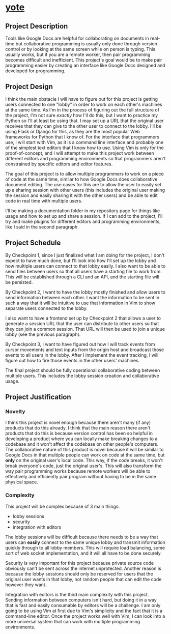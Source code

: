 # [yote](https://github.com/ides15/yote)

## Project Description
Tools like Google Docs are helpful for collaborating on documents in real-time but collaborative programming is usually only done through version control or by looking at the same screen while on person is typing. This usually works, but if you are a remote worker, then pair programming becomes difficult and inefficient. This project's goal would be to make pair programming easier by creating an interface like Google Docs designed and developed for programming.

## Project Design
I think the main obstacle I will have to figure out for this project is getting users connected to one "lobby" in order to work on each other's machines at the same time. As I'm in the process of figuring out the full structure of the project, I'm not sure *exactly* how I'll do this, but I want to practice my Python so I'll at least be using that. I may set up a URL that the original user receives that they can give to the other user to connect to the lobby. I'll be using Flask or Django for this, as they are the most popular Web frameworks for Python that I know of. For the interface that programmers use, I will start with Vim, as it is a command line interface and probably one of the simplest text editors that I know how to use. Using Vim is only for the proof-of-concept, and I will attempt to make this project work between different editors and programming environments so that programmers aren't constrained by specific editors and editor features.

The goal of this project is to allow multiple programmers to work on a piece of code at the same time, similar to how Google Docs does collaborative document editing. The use cases for this are to allow the user to easily set up a sharing session with other users (this includes the original user making the session and easily sharing it with the other users) and be able to edit code in real time with multiple users.

I'll be making a documentation folder in my repository page for things like usage and how to set up and share a session. If I can add to the project, I'll try and make plugins for different editors and programming environments, like I said in the second paragraph.

## Project Schedule
By Checkpoint 1, since I just finalized what I am doing for the project, I don't expect to have much done, but I'll look into how I'll set up the lobby and how multiple users can connect to that lobby easily. I also want to be able to send files between users so that all users have a starting file to work from. This will be established through a CLI and an API, and the starting file will be persisted.

By Checkpoint 2, I want to have the lobby mostly finished and allow users to send information between each other. I want the information to be sent in such a way that it will be intuitive to use that information in Vim to show separate users connected to the lobby.

I also want to have a frontend set up by Checkpoint 2 that allows a user to generate a session URL that the user can distribute to other users so that they can join a common session. That URL will then be used to join a unique lobby (see the previous paragraph).

By Checkpoint 3, I want to have figured out how I will track events from cursor movements and text inputs from the origin host and broadcast those events to all users in the lobby. After I implement the event tracking, I will figure out how to fire those events in the other users' machines.

The final project should be fully operational collaborative coding between multiple users. This includes the lobby session creation and collaborative usage.

## Project Justification

### Novelty
I think this project is novel enough because there aren't many (if any) products that do this already. I think that the main reason there aren't products that do this is because version control has been so helpful in developing a product where you can locally make breaking changes to a codebase and it won't affect the codebase on other people's computers. The collaborative nature of this product is novel because it will be similar to Google Docs in that multiple people can work on code at the same time, but **only** on the original user's local code. This way, if the code breaks, it won't break everyone's code, just the original user's. This will also transform the way pair programming works because remote workers will be able to effectively and efficiently pair program without having to be in the same physical space.

### Complexity
This project will be complex because of 3 main things:
- lobby sessions
- security
- integration with editors

The lobby sessions will be difficult because there needs to be a way that users can **easily** connect to the same unique lobby and transmit information quickly through to all lobby members. This will require load balancing, some sort of web socket implementation, and it will all have to be done securely.

Security is very important for this project because private source code obviously can't be sent across the internet unprotected. Another reason is because the lobby sessions should only be reserved for users that the original user wants in that lobby, not random people that can edit the code however they want.

Integration with editors is the third main complexity with this project. Sending information between computers isn't hard, but doing it in a way that is fast and easily consumable by editors will be a challenge. I am only going to be using Vim at first due to Vim's simplicity and the fact that it is a command-line editor. Once the project works well with Vim, I can look into a more universal system that can work with multiple programming environments.
